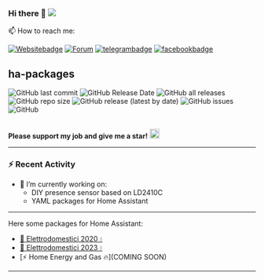 ### Hi there 👋 ![](https://komarev.com/ghpvc/?username=jumping2000&style=flat-square)

📫 How to reach me: 

[![Websitebadge]][website] [![Forum][forumbadge]][forum] [![telegrambadge]][telegram] [![facebookbadge]][facebook] 
<br>
## ha-packages
![GitHub last commit](https://img.shields.io/github/last-commit/jumping2000/ha-packages)
![GitHub Release Date](https://img.shields.io/github/release-date/jumping2000/ha-packages)
![GitHub all releases](https://img.shields.io/github/downloads/jumping2000/ha-packages/total)
![GitHub repo size](https://img.shields.io/github/repo-size/jumping2000/ha-packages)
![GitHub release (latest by date)](https://img.shields.io/github/v/release/jumping2000/ha-packages)
![GitHub issues](https://img.shields.io/github/issues/jumping2000/ha-packages)
![GitHub](https://img.shields.io/github/license/jumping2000/ha-packages)

<br>
<b>Please support my job and give me a star!</b> <a href="https://www.buymeacoffee.com/jumping"><img src="https://cdn.buymeacoffee.com/buttons/default-yellow.png" height="20"></a>

---

### :zap: Recent Activity

<!--START_SECTION:activity-->
- 🔭 I’m currently working on:
  -  DIY presence sensor based on LD2410C
  -  YAML packages for Home Assistant
<!--END_SECTION:activity-->

---

Here some packages for Home Assistant:
* [📣 Elettrodomestici 2020 💧](elettrodomestici_2020/README.md)
* [📣 Elettrodomestici 2023 💧](elettrodomestici_2023/README.md)
* [⚡ Home Energy and Gas 🔥](COMING SOON)

---

<!-- ✨ _special_ ✨ -->
[website]: https://hassiohelp.eu/
[Websitebadge]: https://img.shields.io/website?down_message=Offline&label=HssioHelp&logoColor=blue&up_message=Online&url=https%3A%2F%2Fhassiohelp.eu

[telegram]: https://t.me/HassioHelp
[telegrambadge]: https://img.shields.io/badge/Chat-Telegram-blue?logo=Telegram

[facebook]: https://www.facebook.com/groups/2062381507393179/
[facebookbadge]: https://img.shields.io/badge/Group-Facebook-blue?logo=Facebook

[forum]: https://forum.hassiohelp.eu/
[forumbadge]: https://img.shields.io/badge/HassioHelp-Forum-blue
